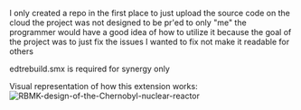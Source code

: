 I only created a repo in the first place to just upload the source code on the cloud
the project was not designed to be pr'ed to
only "me" the programmer would have a good idea of how to utilize it because the goal of the project was to just fix the issues I wanted to fix not make it readable for others

edtrebuild.smx is required for synergy only

Visual representation of how this extension works:
![RBMK-design-of-the-Chernobyl-nuclear-reactor](https://github.com/user-attachments/assets/5686e504-5d73-4eb5-90ed-48ee5e455969)
